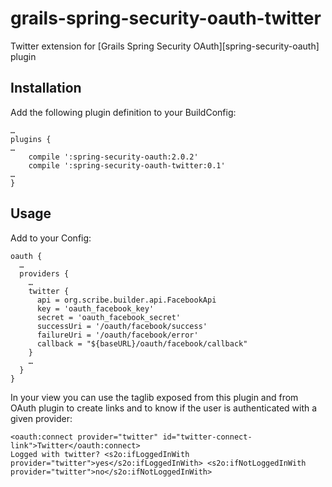 grails-spring-security-oauth-twitter
====================================

Twitter extension for [Grails Spring Security OAuth][spring-security-oauth] plugin

Installation
------------

Add the following plugin definition to your BuildConfig:
```
…
plugins {
…
	compile ':spring-security-oauth:2.0.2'
	compile ':spring-security-oauth-twitter:0.1'
…
}
```

Usage
-----

Add to your Config:
```
oauth {
  …
  providers {
    …
    twitter {
      api = org.scribe.builder.api.FacebookApi
      key = 'oauth_facebook_key'
      secret = 'oauth_facebook_secret'
      successUri = '/oauth/facebook/success'
      failureUri = '/oauth/facebook/error'
      callback = "${baseURL}/oauth/facebook/callback"
    }
    …
  }
}
```

In your view you can use the taglib exposed from this plugin and from OAuth plugin to create links and to know if the user is authenticated with a given provider:
```
<oauth:connect provider="twitter" id="twitter-connect-link">Twitter</oauth:connect>
Logged with twitter? <s2o:ifLoggedInWith provider="twitter">yes</s2o:ifLoggedInWith> <s2o:ifNotLoggedInWith provider="twitter">no</s2o:ifNotLoggedInWith>
```
